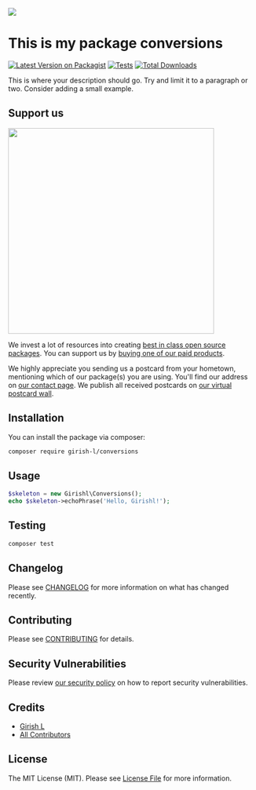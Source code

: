 
[<img src="https://github-ads.s3.eu-central-1.amazonaws.com/support-ukraine.svg?t=1" />](https://supportukrainenow.org)

# This is my package conversions

[![Latest Version on Packagist](https://img.shields.io/packagist/v/girish-l/conversions.svg?style=flat-square)](https://packagist.org/packages/girish-l/conversions)
[![Tests](https://github.com/girish-l/conversions/actions/workflows/run-tests.yml/badge.svg?branch=main)](https://github.com/girish-l/conversions/actions/workflows/run-tests.yml)
[![Total Downloads](https://img.shields.io/packagist/dt/girish-l/conversions.svg?style=flat-square)](https://packagist.org/packages/girish-l/conversions)

This is where your description should go. Try and limit it to a paragraph or two. Consider adding a small example.

## Support us

[<img src="https://github-ads.s3.eu-central-1.amazonaws.com/Conversions.jpg?t=1" width="419px" />](https://spatie.be/github-ad-click/Conversions)

We invest a lot of resources into creating [best in class open source packages](https://spatie.be/open-source). You can support us by [buying one of our paid products](https://spatie.be/open-source/support-us).

We highly appreciate you sending us a postcard from your hometown, mentioning which of our package(s) you are using. You'll find our address on [our contact page](https://spatie.be/about-us). We publish all received postcards on [our virtual postcard wall](https://spatie.be/open-source/postcards).

## Installation

You can install the package via composer:

```bash
composer require girish-l/conversions
```

## Usage

```php
$skeleton = new Girishl\Conversions();
echo $skeleton->echoPhrase('Hello, Girishl!');
```

## Testing

```bash
composer test
```

## Changelog

Please see [CHANGELOG](CHANGELOG.md) for more information on what has changed recently.

## Contributing

Please see [CONTRIBUTING](https://github.com/spatie/.github/blob/main/CONTRIBUTING.md) for details.

## Security Vulnerabilities

Please review [our security policy](../../security/policy) on how to report security vulnerabilities.

## Credits

- [Girish L](https://github.com/girish-l)
- [All Contributors](../../contributors)

## License

The MIT License (MIT). Please see [License File](LICENSE.md) for more information.
